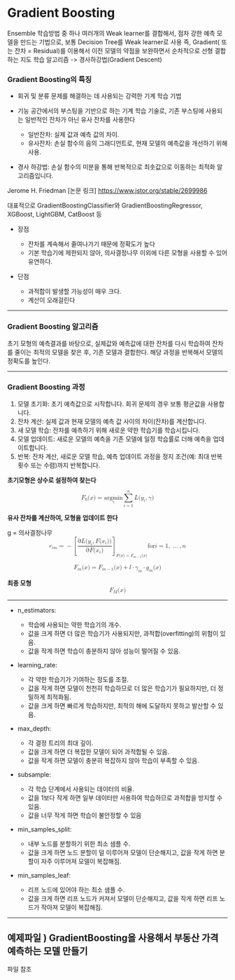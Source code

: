# **Gradient Boosting**

Ensemble 학습방법 중 하나
여러개의 Weak learner를 결합해서, 점차 강한 예측 모델을 만드는 기법으로, 보통 Decision Tree를 Weak learner로 사용
즉, Gradient( 또는 잔차 = Residual)를 이용해서 이전 모델의 약점을 보완하면서 순차적으로 선형 결합하는 지도 학습 알고리즘 -> 경사하강법(Gradient Descent)

### Gradient Boosting의 특징
* 회귀 및 분류 문제를 해결하는 데 사용되는 강력한 기계 학습 기법

* 기능 공간에서의 부스팅을 기반으로 하는 기계 학습 기술로, 기존 부스팅에 사용되는 일반적인 잔차가 아닌 유사 잔차를 사용한다
    * 일반잔차: 실제 값과 예측 값의 차이.
    * 유사잔차: 손실 함수의 음의 그래디언트로, 현재 모델의 예측값을 개선하기 위해 사용.
    
* 경사 하강법: 손실 함수의 미분을 통해 반복적으로 최솟값으로 이동하는 최적화 알고리즘입니다.

Jerome H. Friedman
[논문 링크]
https://www.jstor.org/stable/2699986

대표적으로 GradientBoostingClassifier와 GradientBoostingRegressor, XGBoost, LightGBM, CatBoost 등

* 장점
    * 잔차를 계속해서 줄여나가기 때문에 정확도가 높다
    * 기본 학습기에 제한되지 않아, 의사결정나무 이외에 다른 모형을 사용할 수 있어 유연하다.

* 단점
    * 과적합이 발생할 가능성이 매우 크다.
    * 계산이 오래걸린다
---------

### Gradient Boosting 알고리즘

초기 모형의 예측결과를 바탕으로, 실제값와 예측값에 대한 잔차를 다시 학습하여 잔차를 줄이는 최적의 모델을 찾은 후,
기존 모델과 결합한다.
해당 과정을 반복해서 모델의 정확도를 높인다.

------

### Gradient Boosting 과정
1. 모델 초기화: 초기 예측값으로 시작합니다. 회귀 문제의 경우 보통 평균값을 사용합니다.
2. 잔차 계산: 실제 값과 현재 모델의 예측 값 사이의 차이(잔차)를 계산합니다.
3. 새 모델 학습: 잔차를 예측하기 위해 새로운 약한 학습기를 학습시킵니다.
4. 모델 업데이트: 새로운 모델의 예측을 기존 모델에 일정 학습률로 더해 예측을 업데이트합니다.
5. 반복: 잔차 계산, 새로운 모델 학습, 예측 업데이트 과정을 정지 조건(예: 최대 반복 횟수 또는 수렴)까지 반복합니다.

**초기모형은 상수로 설정하여 찾는다**

<math xmlns="http://www.w3.org/1998/Math/MathML" display="block">
  <msub>
    <mi>F</mi>
    <mn>0</mn>
  </msub>
  <mo stretchy="false">(</mo>
  <mi>x</mi>
  <mo stretchy="false">)</mo>
  <mo>=</mo>
  <munder>
    <mrow class="MJX-TeXAtom-OP">
      <mi mathvariant="normal">a</mi>
      <mi mathvariant="normal">r</mi>
      <mi mathvariant="normal">g</mi>
      <mspace width="thinmathspace" />
      <mi mathvariant="normal">m</mi>
      <mi mathvariant="normal">i</mi>
      <mi mathvariant="normal">n</mi>
    </mrow>
    <mrow class="MJX-TeXAtom-ORD">
      <mi>&#x03B3;<!-- γ --></mi>
    </mrow>
  </munder>
  <mo>&#x2061;<!-- ⁡ --></mo>
  <munderover>
    <mo>&#x2211;<!-- ∑ --></mo>
    <mrow class="MJX-TeXAtom-ORD">
      <mi>i</mi>
      <mo>=</mo>
      <mn>1</mn>
    </mrow>
    <mi>n</mi>
  </munderover>
  <mi>L</mi>
  <mo stretchy="false">(</mo>
  <msub>
    <mi>y</mi>
    <mi>i</mi>
  </msub>
  <mo>,</mo>
  <mi>&#x03B3;<!-- γ --></mi>
  <mo stretchy="false">)</mo>
</math>

**유사 잔차를 계산하여, 모형을 업데이트 한다**

g = 의사결정나무
<math xmlns="http://www.w3.org/1998/Math/MathML" display="block">
  <msub>
    <mi>r</mi>
    <mrow class="MJX-TeXAtom-ORD">
      <mi>i</mi>
      <mi>m</mi>
    </mrow>
  </msub>
  <mo>=</mo>
  <mo>&#x2212;<!-- − --></mo>
  <msub>
    <mrow>
      <mo>[</mo>
      <mfrac>
        <mrow>
          <mi mathvariant="normal">&#x2202;<!-- ∂ --></mi>
          <mi>L</mi>
          <mo stretchy="false">(</mo>
          <msub>
            <mi>y</mi>
            <mi>i</mi>
          </msub>
          <mo>,</mo>
          <mi>F</mi>
          <mo stretchy="false">(</mo>
          <msub>
            <mi>x</mi>
            <mi>i</mi>
          </msub>
          <mo stretchy="false">)</mo>
          <mo stretchy="false">)</mo>
        </mrow>
        <mrow>
          <mi mathvariant="normal">&#x2202;<!-- ∂ --></mi>
          <mi>F</mi>
          <mo stretchy="false">(</mo>
          <msub>
            <mi>x</mi>
            <mi>i</mi>
          </msub>
          <mo stretchy="false">)</mo>
        </mrow>
      </mfrac>
      <mo>]</mo>
    </mrow>
    <mrow class="MJX-TeXAtom-ORD">
      <mi>F</mi>
      <mo stretchy="false">(</mo>
      <mi>x</mi>
      <mo stretchy="false">)</mo>
      <mo>=</mo>
      <msub>
        <mi>F</mi>
        <mrow class="MJX-TeXAtom-ORD">
          <mi>m</mi>
          <mo>&#x2212;<!-- − --></mo>
          <mn>1</mn>
        </mrow>
      </msub>
      <mo stretchy="false">(</mo>
      <mi>x</mi>
      <mo stretchy="false">)</mo>
    </mrow>
  </msub>
  <mspace width="thickmathspace" />
  <mspace width="thickmathspace" />
  <mtext>for</mtext>
  <mspace width="thickmathspace" />
  <mspace width="thickmathspace" />
  <mi>i</mi>
  <mo>=</mo>
  <mn>1</mn>
  <mo>,</mo>
  <mo>&#x2026;<!-- … --></mo>
  <mo>,</mo>
  <mi>n</mi>
</math>

<math xmlns="http://www.w3.org/1998/Math/MathML" display="block">
  <msub>
    <mi>F</mi>
    <mi>m</mi>
  </msub>
  <mo stretchy="false">(</mo>
  <mi>x</mi>
  <mo stretchy="false">)</mo>
  <mo>=</mo>
  <msub>
    <mi>F</mi>
    <mrow class="MJX-TeXAtom-ORD">
      <mi>m</mi>
      <mo>&#x2212;<!-- − --></mo>
      <mn>1</mn>
    </mrow>
  </msub>
  <mo stretchy="false">(</mo>
  <mi>x</mi>
  <mo stretchy="false">)</mo>
  <mo>+</mo>
  <mi>l</mi>
  <mo>&#x22C5;<!-- ⋅ --></mo>
  <msub>
    <mi>&#x03B3;<!-- γ --></mi>
    <mi>m</mi>
  </msub>
  <mo>&#x22C5;<!-- ⋅ --></mo>
  <msub>
    <mi>g</mi>
    <mi>m</mi>
  </msub>
  <mo stretchy="false">(</mo>
  <mi>x</mi>
  <mo stretchy="false">)</mo>
</math>

**최종 모형**
<math xmlns="http://www.w3.org/1998/Math/MathML" display="block">
  <msub>
    <mi>F</mi>
    <mi>M</mi>
  </msub>
  <mo stretchy="false">(</mo>
  <mi>x</mi>
  <mo stretchy="false">)</mo>
</math>

---------

* n_estimators:
  * 학습에 사용되는 약한 학습기의 개수.
  *  값을 크게 하면 더 많은 학습기가 사용되지만, 과적합(overfitting)의 위험이 있음.
  *  값을 작게 하면 학습이 충분하지 않아 성능이 떨어질 수 있음.

* learning_rate:
  * 각 약한 학습기가 기여하는 정도를 조절.
  * 값을 작게 하면 모델이 천천히 학습하므로 더 많은 학습기가 필요하지만, 더 정밀하게 최적화됨.
  * 값을 크게 하면 빠르게 학습하지만, 최적의 해에 도달하지 못하고 발산할 수 있음.

* max_depth:
  * 각 결정 트리의 최대 깊이.
  * 값을 크게 하면 더 복잡한 모델이 되어 과적합될 수 있음.
  * 값을 작게 하면 모델이 충분히 복잡하지 않아 학습이 부족할 수 있음.

* subsample:
  * 각 학습 단계에서 사용되는 데이터의 비율.
  * 값을 1보다 작게 하면 일부 데이터만 사용하여 학습하므로 과적합을 방지할 수 있음.
  * 값을 너무 작게 하면 학습이 불안정할 수 있음

* min_samples_split:
  * 내부 노드를 분할하기 위한 최소 샘플 수.
  * 값을 크게 하면 노드 분할이 덜 이루어져 모델이 단순해지고, 값을 작게 하면 분할이 자주 이루어져 모델이 복잡해짐.

* min_samples_leaf:
  * 리프 노드에 있어야 하는 최소 샘플 수.
  * 값을 크게 하면 리프 노드가 커져서 모델이 단순해지고, 값을 작게 하면 리프 노드가 작아져 모델이 복잡해짐.


 ----------

 ## **예제파일 ) GradientBoosting을 사용해서 부동산 가격 예측하는 모델 만들기**

 파일 참조
